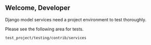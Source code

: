 ## Welcome, Developer 

Django model services need a project environment to test thoroughly.

Please see the following area for tests.

``test_project/testing/contrib/services``
